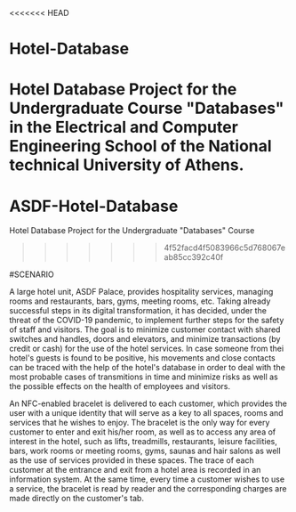 <<<<<<< HEAD
# Hotel-Database
Hotel Database Project for the Undergraduate Course "Databases" in the Electrical and Computer Engineering School of the National technical University of Athens. 
=======
# ASDF-Hotel-Database
Hotel Database Project for the Undergraduate "Databases" Course
>>>>>>> 4f52facd4f5083966c5d768067eab85cc392c40f

#SCENARIO

A large hotel unit, ASDF Palace, provides hospitality services, managing rooms and restaurants, bars, gyms, meeting rooms, etc. Taking already successful steps in its digital transformation, it has decided, under the threat of the COVID-19 pandemic, to implement further steps for the safety of staff and visitors. The goal is to minimize customer contact with shared switches and handles, doors and elevators, and minimize transactions (by credit or cash) for the use of the hotel services. In case someone from thei hotel's guests is found to be positive, his movements and close contacts can be traced with the help of the hotel's database in order to deal with the most probable cases of transmitions in time and minimize risks as well as the possible effects on the health of employees and visitors.

An NFC-enabled bracelet is delivered to each customer, which provides the user with a unique identity that will serve as a key to all spaces, rooms and services that he wishes to enjoy. The bracelet is the only way for every customer to enter and exit his/her room, as well as to access any area of interest in the hotel, such as lifts, treadmills, restaurants, leisure facilities, bars, work rooms or meeting rooms, gyms, saunas and hair salons as well as the use of services provided in these spaces. The trace of each customer at the entrance and exit from a hotel area is recorded in an information system. At the same time, every time a customer wishes to use a service, the bracelet is read by reader and the corresponding charges are made directly on the customer's tab.
